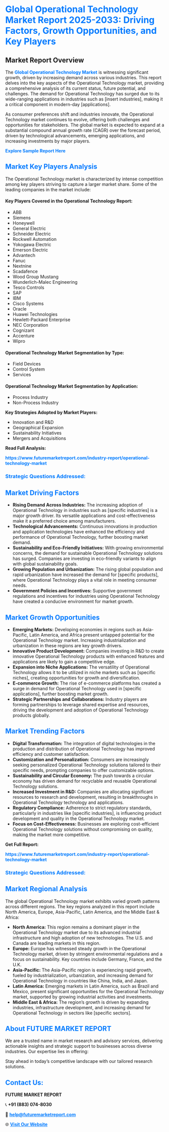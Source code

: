 <h1 style="color: #007BFF;">Global Operational Technology Market Report 2025-2033: Driving Factors, Growth Opportunities, and Key Players</h1>

<section id="overview">
<h2>Market Report Overview</h2>
<p>The <a href="https://www.futuremarketreport.com/industry-report/operational-technology-market" style="color: #007BFF; text-decoration: none;"><strong>Global Operational Technology Market</strong></a> is witnessing significant growth, driven by increasing demand across various industries. This report delves into the key aspects of the Operational Technology market, providing a comprehensive analysis of its current status, future potential, and challenges. The demand for Operational Technology has surged due to its wide-ranging applications in industries such as [insert industries], making it a critical component in modern-day [applications].</p>
<p>As consumer preferences shift and industries innovate, the Operational Technology market continues to evolve, offering both challenges and opportunities for stakeholders. The global market is expected to expand at a substantial compound annual growth rate (CAGR) over the forecast period, driven by technological advancements, emerging applications, and increasing investments by major players.</p>
</section>

<section id="overview">
<p><a href="https://www.futuremarketreport.com/request-sample/reportId=63176" style="color: #007BFF; text-decoration: none;"><strong>Explore Sample Report Here</strong></a></p>
</section>

<section id="key-players">
<h2 style="color: #007BFF;">Market Key Players Analysis</h2>
<p>The Operational Technology market is characterized by intense competition among key players striving to capture a larger market share. Some of the leading companies in the market include:</p>
<h4>Key Players Covered in the Operational Technology Report:</h4>
<ul><li>ABB</li><li>Siemens</li><li>Honeywell</li><li>General Electric</li><li>Schneider Electric</li><li>Rockwell Automation</li><li>Yokogawa Electric</li><li>Emerson Electric</li><li>Advantech</li><li>Fanuc</li><li>Nextnine</li><li>Scadafence</li><li>Wood Group Mustang</li><li>Wunderlich-Malec Engineering</li><li>Tesco Controls</li><li>SAP</li><li>IBM</li><li>Cisco Systems</li><li>Oracle</li><li>Huawei Technologies</li><li>Hewlett-Packard Enterprise</li><li>NEC Corporation</li><li>Cognizant</li><li>Accenture</li><li>Wipro</li></ul>
<h4>Operational Technology Market Segmentation by Type:</h4>
<ul><li>Field Devices</li><li>Control System</li><li>Services</li></ul>

<h4>Operational Technology Market Segmentation by Application:</h4>
<ul><li>Process Industry</li><li>Non-Process Industry</li></ul>
<p><strong>Key Strategies Adopted by Market Players:</strong></p>
<ul>
<li>Innovation and R&D</li>
<li>Geographical Expansion</li>
<li>Sustainability Initiatives</li>
<li>Mergers and Acquisitions</li>
</ul>
</section>

<section>
<p><strong>Read Full Analysis: </strong></p><a href="https://www.futuremarketreport.com/industry-report/operational-technology-market" style="color: #007BFF; text-decoration: none;"><strong>https://www.futuremarketreport.com/industry-report/operational-technology-market</strong></a>
<h3 style="color: #007BFF;">Strategic Questions Addressed:</h3>
</section>

<section id="driving-factors">
<h2 style="color: #007BFF;">Market Driving Factors</h2>
<ul>
<li><strong>Rising Demand Across Industries:</strong> The increasing adoption of Operational Technology in industries such as [specific industries] is a major growth driver. Its versatile applications and cost-effectiveness make it a preferred choice among manufacturers.</li>
<li><strong>Technological Advancements:</strong> Continuous innovations in production and application technologies have enhanced the efficiency and performance of Operational Technology, further boosting market demand.</li>
<li><strong>Sustainability and Eco-Friendly Initiatives:</strong> With growing environmental concerns, the demand for sustainable Operational Technology solutions has surged. Companies are investing in eco-friendly variants to align with global sustainability goals.</li>
<li><strong>Growing Population and Urbanization:</strong> The rising global population and rapid urbanization have increased the demand for [specific products], where Operational Technology plays a vital role in meeting consumer needs.</li>
<li><strong>Government Policies and Incentives:</strong> Supportive government regulations and incentives for industries using Operational Technology have created a conducive environment for market growth.</li>
</ul>
</section>

<section id="growth-opportunities">
<h2 style="color: #007BFF;">Market Growth Opportunities</h2>
<ul>
<li><strong>Emerging Markets:</strong> Developing economies in regions such as Asia-Pacific, Latin America, and Africa present untapped potential for the Operational Technology market. Increasing industrialization and urbanization in these regions are key growth drivers.</li>
<li><strong>Innovative Product Development:</strong> Companies investing in R&D to create innovative Operational Technology products with enhanced features and applications are likely to gain a competitive edge.</li>
<li><strong>Expansion into Niche Applications:</strong> The versatility of Operational Technology allows it to be utilized in niche markets such as [specific niches], creating opportunities for growth and diversification.</li>
<li><strong>E-commerce Growth:</strong> The rise of e-commerce platforms has created a surge in demand for Operational Technology used in [specific applications], further boosting market growth.</li>
<li><strong>Strategic Partnerships and Collaborations:</strong> Industry players are forming partnerships to leverage shared expertise and resources, driving the development and adoption of Operational Technology products globally.</li>
</ul>
</section>

<section id="trending-factors">
<h2 style="color: #007BFF;">Market Trending Factors</h2>
<ul>
<li><strong>Digital Transformation:</strong> The integration of digital technologies in the production and distribution of Operational Technology has improved efficiency and customer satisfaction.</li>
<li><strong>Customization and Personalization:</strong> Consumers are increasingly seeking personalized Operational Technology solutions tailored to their specific needs, prompting companies to offer customizable options.</li>
<li><strong>Sustainability and Circular Economy:</strong> The push towards a circular economy has driven demand for recyclable and reusable Operational Technology solutions.</li>
<li><strong>Increased Investment in R&D:</strong> Companies are allocating significant resources to research and development, resulting in breakthroughs in Operational Technology technology and applications.</li>
<li><strong>Regulatory Compliance:</strong> Adherence to strict regulatory standards, particularly in industries like [specific industries], is influencing product development and quality in the Operational Technology market.</li>
<li><strong>Focus on Cost-Effectiveness:</strong> Businesses are exploring cost-efficient Operational Technology solutions without compromising on quality, making the market more competitive.</li>
</ul>
</section>

<section>
<p><strong>Get Full Report: </strong></p><a href="https://www.futuremarketreport.com/industry-report/operational-technology-market" style="color: #007BFF; text-decoration: none;"><strong>https://www.futuremarketreport.com/industry-report/operational-technology-market</strong></a>
<h3 style="color: #007BFF;">Strategic Questions Addressed:</h3>
</section>


<section id="regional-analysis">
<h2 style="color: #007BFF;">Market Regional Analysis</h2>
<p>The global Operational Technology market exhibits varied growth patterns across different regions. The key regions analyzed in this report include North America, Europe, Asia-Pacific, Latin America, and the Middle East & Africa:</p>
<ul>
<li><strong>North America:</strong> This region remains a dominant player in the Operational Technology market due to its advanced industrial infrastructure and high adoption of new technologies. The U.S. and Canada are leading markets in this region.</li>
<li><strong>Europe:</strong> Europe has witnessed steady growth in the Operational Technology market, driven by stringent environmental regulations and a focus on sustainability. Key countries include Germany, France, and the U.K.</li>
<li><strong>Asia-Pacific:</strong> The Asia-Pacific region is experiencing rapid growth, fueled by industrialization, urbanization, and increasing demand for Operational Technology in countries like China, India, and Japan.</li>
<li><strong>Latin America:</strong> Emerging markets in Latin America, such as Brazil and Mexico, present significant opportunities for the Operational Technology market, supported by growing industrial activities and investments.</li>
<li><strong>Middle East & Africa:</strong> The region’s growth is driven by expanding industries, infrastructure development, and increasing demand for Operational Technology in sectors like [specific sectors].</li>
</ul>
</section>

<footer>
<h2 style="color: #007BFF;">About FUTURE MARKET REPORT</h2>
<p>We are a trusted name in market research and advisory services, delivering actionable insights and strategic support to businesses across diverse industries. Our expertise lies in offering:</p>

<p>Stay ahead in today’s competitive landscape with our tailored research solutions.</p>

<h2 style="color: #007BFF;">Contact Us:</h2>
<p><strong>FUTURE MARKET REPORT</strong></p>
<p>📞 <strong>+91 (883) 074-8030</strong></p>
<p>📧 <strong><a href="mailto:help@futuremarketreport.com" style="color: #007BFF;">help@futuremarketreport.com</a></strong></p>
<p>🌐 <strong><a href="https://www.futuremarketreport.com/" style="color: #007BFF;">Visit Our Website</a></strong></p>
</footer>